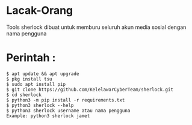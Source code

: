 # Lacak-Orang
Tools sherlock dibuat untuk memburu seluruh akun media sosial dengan nama pengguna
   
# Perintah :

    $ apt update && apt upgrade
    $ pkg install tsu
    $ sudo apt install pip
    $ git clone https://github.com/KelelawarCyberTeam/sherlock.git
    $ cd sherlock
    $ python3 -m pip install -r requirements.txt
    $ python3 sherlock --help
    $ python3 sherlock username atau nama pengguna
    Example: python3 sherlock jamet


